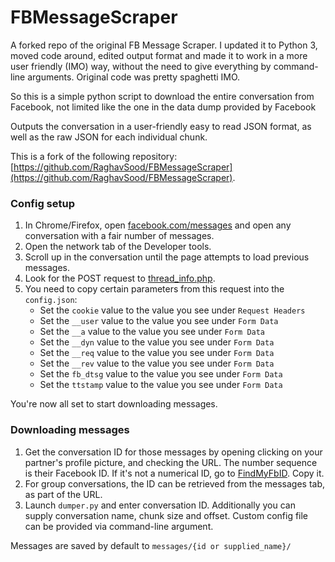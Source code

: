 # FBMessageScraper

A forked repo of the original FB Message Scraper. I updated it to Python 3, moved code around, edited output format and made it to work in a more user friendly (IMO) way, without the need to give everything by command-line arguments. Original code was pretty spaghetti IMO.

So this is a simple python script to download the entire conversation from Facebook, not limited like the one in the data dump provided by Facebook

Outputs the conversation in a user-friendly easy to read JSON format, as well as the raw JSON for each individual chunk.

This is  a fork of the following repository: [https://github.com/RaghavSood/FBMessageScraper](https://github.com/RaghavSood/FBMessageScraper). 

### Config setup

1. In Chrome/Firefox, open [facebook.com/messages](https://www.facebook.com/messages/) and open any conversation with a fair number of messages.
2. Open the network tab of the Developer tools.
3. Scroll up in the conversation until the page attempts to load previous messages.
4. Look for the POST request to [thread\_info.php](https://www.facebook.com/ajax/mercury/thread_info.php).
5. You need to copy certain parameters from this request into the `config.json`:
	* Set the `cookie` value to the value you see under `Request Headers`
	* Set the `__user` value to the value you see under `Form Data` 
	* Set the `__a` value to the value you see under `Form Data`
	* Set the `__dyn` value to the value you see under `Form Data`
	* Set the `__req` value to the value you see under `Form Data`
	* Set the `__rev` value to the value you see under `Form Data`
	* Set the `fb_dtsg` value to the value you see under `Form Data`
	* Set the `ttstamp` value to the value you see under `Form Data`

You're now all set to start downloading messages.


### Downloading messages

1. Get the conversation ID for those messages by opening clicking on your partner's profile picture, and checking the URL. The number sequence is their Facebook ID. If it's not a numerical ID, go to [FindMyFbID](http://findmyfbid.com). Copy it.
2. For group conversations, the ID can be retrieved from the messages tab, as part of the URL.
3. Launch `dumper.py` and enter conversation ID. Additionally you can supply conversation name, chunk size and offset. Custom config file can be provided via command-line argument.

Messages are saved by default to `messages/{id or supplied_name}/`